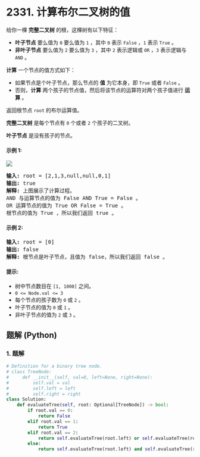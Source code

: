 # 2331. 计算布尔二叉树的值
给你一棵 **完整二叉树** 的根，这棵树有以下特征：
* **叶子节点** 要么值为 `0` 要么值为 `1` ，其中 `0` 表示 `False` ，`1` 表示 `True` 。
* **非叶子节点** 要么值为 `2` 要么值为 `3` ，其中 `2` 表示逻辑或 `OR` ，`3` 表示逻辑与 `AND` 。

**计算** 一个节点的值方式如下：
* 如果节点是个叶子节点，那么节点的 **值** 为它本身，即 `True` 或者 `False` 。
* 否则，**计算** 两个孩子的节点值，然后将该节点的运算符对两个孩子值进行 **运算** 。

返回根节点 `root` 的布尔运算值。

**完整二叉树** 是每个节点有 `0` 个或者 `2` 个孩子的二叉树。

**叶子节点** 是没有孩子的节点。

#### 示例 1:
![](https://assets.leetcode.com/uploads/2022/05/16/example1drawio1.png)
<pre>
<strong>输入:</strong> root = [2,1,3,null,null,0,1]
<strong>输出:</strong> true
<strong>解释:</strong> 上图展示了计算过程。
AND 与运算节点的值为 False AND True = False 。
OR 运算节点的值为 True OR False = True 。
根节点的值为 True ，所以我们返回 true 。
</pre>

#### 示例 2:
<pre>
<strong>输入:</strong> root = [0]
<strong>输出:</strong> false
<strong>解释:</strong> 根节点是叶子节点，且值为 false，所以我们返回 false 。
</pre>

#### 提示:
* 树中节点数目在 `[1, 1000]` 之间。
* `0 <= Node.val <= 3`
* 每个节点的孩子数为 `0` 或 `2` 。
* 叶子节点的值为 `0` 或 `1` 。
* 非叶子节点的值为 `2` 或 `3` 。

## 题解 (Python)

### 1. 题解
```Python
# Definition for a binary tree node.
# class TreeNode:
#     def __init__(self, val=0, left=None, right=None):
#         self.val = val
#         self.left = left
#         self.right = right
class Solution:
    def evaluateTree(self, root: Optional[TreeNode]) -> bool:
        if root.val == 0:
            return False
        elif root.val == 1:
            return True
        elif root.val == 2:
            return self.evaluateTree(root.left) or self.evaluateTree(root.right)
        else:
            return self.evaluateTree(root.left) and self.evaluateTree(root.right)
```
